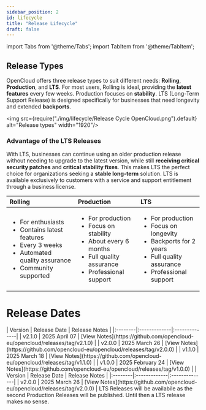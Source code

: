 ```yaml
---
sidebar_position: 2
id: lifecycle
title: "Release Lifecycle"
draft: false
---
```


import Tabs from '@theme/Tabs';
import TabItem from '@theme/TabItem';

## Release Types

OpenCloud offers three release types to suit different needs: **Rolling**, **Production**, and **LTS**. For most users, Rolling is ideal, providing the **latest features** every few weeks. Production focuses on **stability**. LTS (Long-Term Support Release) is designed specifically for businesses that need longevity and extended **backports**. 

<img src={require("./img/lifecycle/Release Cycle OpenCloud.png").default} alt="Release types" width="1920"/>


### Advantage of the LTS Releases

With LTS, businesses can continue using an older production release without needing to upgrade to the latest version, while still **receiving critical security patches** and **critical stability fixes**. This makes LTS the perfect choice for organizations seeking a **stable long-term** solution. LTS is available exclusively to customers with a service and support entitlement through a business license.

| Rolling | Production | LTS |
|:--------|:-----------|:----|
| <ul><li>For enthusiasts</li><li>Contains latest features</li><li>Every 3 weeks</li><li>Automated quality assurance</li><li>Community supported</li></ul> | <ul><li>For production</li><li>Focus on stability</li><li>About every 6 months</li><li>Full quality assurance</li><li>Professional support</li></ul> | <ul><li>For production</li><li>Focus on longevity</li><li>Backports for 2 years</li><li>Full quality assurance</li><li>Professional support</li></ul> |

# Release Dates

<Tabs>
  <TabItem value="rolling" label="Rolling" default>
    | Version | Release Date | Release Notes |
    |:--------|:-------------|:--------------|
    | v2.1.0 | 2025 April 07 | [View Notes](https://github.com/opencloud-eu/opencloud/releases/tag/v2.1.0) |
    | v2.0.0 | 2025 March 26 | [View Notes](https://github.com/opencloud-eu/opencloud/releases/tag/v2.0.0) |
    | v1.1.0 | 2025 March 18 | [View Notes](https://github.com/opencloud-eu/opencloud/releases/tag/v1.1.0) |
    | v1.0.0 | 2025 February 24 | [View Notes](https://github.com/opencloud-eu/opencloud/releases/tag/v1.0.0) |

  </TabItem>
  <TabItem value="production " label="Production">
    | Version | Release Date | Release Notes |
    |:--------|:-------------|:--------------|
    | v2.0.0 | 2025 March 26 | [View Notes](https://github.com/opencloud-eu/opencloud/releases/tag/v2.0.0) |
    </TabItem>
  <TabItem value="lts" label="LTS">
    LTS Releases will be availabile as the second Production Releases will be published. Until then a LTS release makes no sense.
  </TabItem>
</Tabs>
